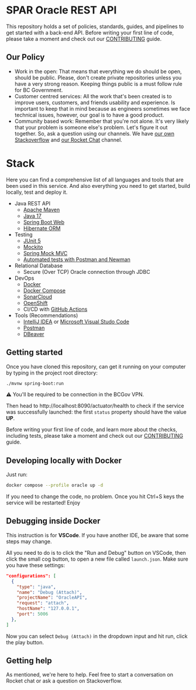 # SPAR Oracle REST API

This repository holds a set of policies, standards, guides, and pipelines to
get started with a back-end API. Before writing your first line of code, please
take a moment and check out our [CONTRIBUTING](CONTRIBUTING.md) guide.

## Our Policy

- Work in the open: That means that everything we do should be open, should be
public. Please, don't create private repositories unless you have a very strong
reason. Keeping things public is a must follow rule for BC Government.
- Customer centred services: All the work that's been created is to improve users,
customers, and friends usability and experience. Is important to keep that in mind 
because as engineers sometimes we face technical issues, however, our goal is
to have a good product.
- Community based work: Remember that you're not alone. It's very likely that
your problem is someone else's problem. Let's figure it out together. So, ask
a question using our channels. We have [our own Stackoverflow](https://stackoverflow.developer.gov.bc.ca/)
and [our Rocket Chat](https://chat.developer.gov.bc.ca/) channel.

# Stack

Here you can find a comprehensive list of all languages and tools that are been used
in this service. And also everything you need to get started, build locally, test
and deploy it. 

- Java REST API
  - [Apache Maven](https://maven.apache.org/)
  - [Java 17](https://www.oracle.com/java/technologies/downloads/#java17)
  - [Spring Boot Web](https://spring.io/guides/gs/spring-boot/)
  - [Hibernate ORM](https://hibernate.org/orm/)
- Testing
  - [JUnit 5](https://junit.org/junit5/)
  - [Mockito](https://site.mockito.org/)
  - [Spring Mock MVC](https://docs.spring.io/spring-framework/reference/testing/spring-mvc-test-framework.html)
  - [Automated tests with Postman and Newman](https://learning.postman.com/docs/collections/using-newman-cli/installing-running-newman/)
- Relational Database
  - Secure (Over TCP) Oracle connection through JDBC
- DevOps
  - [Docker](https://www.docker.com/)
  - [Docker Compose](https://docs.docker.com/compose/)
  - [SonarCloud](https://docs.sonarcloud.io/)
  - [OpenShift](https://www.redhat.com/en/technologies/cloud-computing/openshift)
  - CI/CD with [GitHub Actions](https://docs.github.com/en/actions)
- Tools (Recommendations)
  - [IntelliJ IDEA](https://www.jetbrains.com/idea/) or [Microsoft Visual Studo Code](https://code.visualstudio.com/)
  - [Postman](https://www.postman.com/)
  - [DBeaver](https://dbeaver.io/)

## Getting started

Once you have cloned this repository, can get it running on your computer by typing
in the project root directory:

```sh
./mvnw spring-boot:run
```

⚠️ You'll be required to be connection in the BCGov VPN.

Then head to http://localhost:8090/actuator/health to check if the service was successfully launched:
the first `status` property should have the value **UP**.

Before writing your first line of code, and learn more about the checks, including
tests, please take a moment and check out our [CONTRIBUTING](CONTRIBUTING.md) guide.

## Developing locally with Docker

Just run:
```sh
docker compose --profile oracle up -d
```

If you need to change the code, no problem. Once you hit Ctrl+S keys
the service will be restarted! Enjoy

## Debugging inside Docker

This instruction is for **VSCode**. If you have another IDE, be aware that some
steps may change.

All you need to do is to click the "Run and Debug" button on VSCode, then
click the small cog button, to open a new file called `launch.json`.
Make sure you have these settings:

```json
"configurations": [
  {
    "type": "java",
    "name": "Debug (Attach)",
    "projectName": "OracleAPI",
    "request": "attach",
    "hostName": "127.0.0.1",
    "port": 5006
  },
]
```

Now you can select `Debug (Attach)` in the dropdown input and hit run, 
click the play button. 

## Getting help

As mentioned, we're here to help. Feel free to start a conversation
on Rocket chat or ask a question on Stackoverflow.
